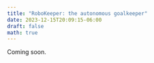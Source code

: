 ```yaml
---
title: "RoboKeeper: the autonomous goalkeeper"
date: 2023-12-15T20:09:15-06:00
draft: false
math: true
---
```


Coming soon.

